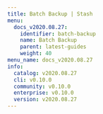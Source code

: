 ```yaml
---
title: Batch Backup | Stash
menu:
  docs_v2020.08.27:
    identifier: batch-backup
    name: Batch Backup
    parent: latest-guides
    weight: 40
menu_name: docs_v2020.08.27
info:
  catalog: v2020.08.27
  cli: v0.10.0
  community: v0.10.0
  enterprise: v0.10.0
  version: v2020.08.27
---
```


